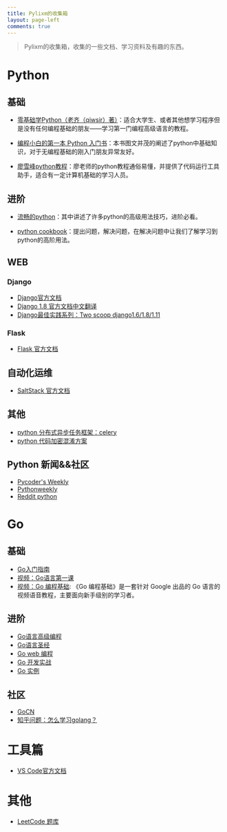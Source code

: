 ```yaml
---
title: Pylixm的收集箱
layout: page-left
comments: true
---
```


> Pylixm的收集箱，收集的一些文档、学习资料及有趣的东西。


# Python 

## 基础

- [零基础学Python（老齐（qiwsir）著）](https://python.xiaoleilu.com/001.html)：适合大学生、或者其他想学习程序但是没有任何编程基础的朋友——学习第一门编程高级语言的教程。

- [编程小白的第一本 Python 入门书](http://www.ituring.com.cn/book/1863)：本书图文并茂的阐述了python中基础知识，对于无编程基础的刚入门朋友异常友好。

- [廖雪峰python教程](https://www.liaoxuefeng.com/wiki/0014316089557264a6b348958f449949df42a6d3a2e542c000/)：廖老师的python教程通俗易懂，并提供了代码运行工具助手，适合有一定计算机基础的学习人员。

## 进阶

- [流畅的python](http://www.ituring.com.cn/book/1564)：其中讲述了许多python的高级用法技巧，进阶必看。

- [python cookbook](http://python3-cookbook.readthedocs.io/zh_CN/latest/index.html)：提出问题，解决问题，在解决问题中让我们了解学习到python的高阶用法。

## WEB 

### Django 
- [Django官方文档](https://docs.djangoproject.com/en/2.0/)
- [Django 1.8 官方文档中文翻译](http://python.usyiyi.cn/documents/django_182/index.html)
- [Django最佳实践系列：Two scoop django1.6/1.8/1.11](http://download.csdn.net/download/itaceo_o/10202673)

### Flask 

- [Flask 官方文档](http://flask.pocoo.org/docs/0.12/)

## 自动化运维

- [SaltStack 官方文档](https://docs.saltstack.com/en/latest/)

## 其他

- [python 分布式异步任务框架：celery](http://docs.celeryproject.org/en/latest/)
- [python 代码加密混淆方案](http://blog.csdn.net/ir0nf1st/article/details/61650984)

## Python 新闻&&社区

- [Pycoder's Weekly](http://pycoders.com/)
- [Pythonweekly](https://www.pythonweekly.com/)
- [Reddit python](https://www.reddit.com/r/Python/)


# Go 

## 基础 

- [Go入门指南](https://github.com/Unknwon/the-way-to-go_ZH_CN)
- [视频：Go语言第一课](https://www.imooc.com/video/6644)
- [视频：Go 编程基础](https://github.com/Unknwon/go-fundamental-programming): 《Go 编程基础》是一套针对 Google 出品的 Go 语言的视频语音教程，主要面向新手级别的学习者。

## 进阶

- [Go语言高级编程](https://github.com/chai2010/advanced-go-programming-book)
- [Go语言圣经](https://www.gitbook.com/book/yar999/gopl-zh/details)
- [Go web 编程](https://github.com/astaxie/build-web-application-with-golang)
- [Go 开发实战](https://github.com/astaxie/go-best-practice)
- [Go 实例](https://gobyexample.com/)

## 社区

- [GoCN](https://gocn.io/)
- [知乎问题：怎么学习golang？](https://www.zhihu.com/question/23486344)

# 工具篇 

- [VS Code官方文档](https://code.visualstudio.com/docs)


# 其他

- [LeetCode 题库](https://leetcode.com/problemset/all/)